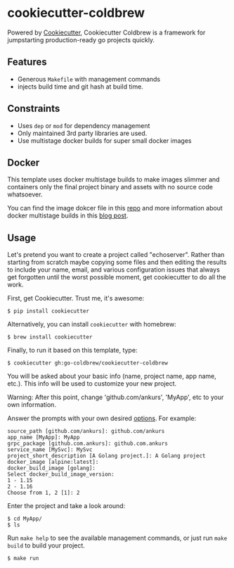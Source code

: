 # cookiecutter-coldbrew

Powered by [Cookiecutter](https://github.com/audreyr/cookiecutter), Cookiecutter Coldbrew is a framework for jumpstarting production-ready go projects quickly.

## Features

- Generous `Makefile` with management commands
- injects build time and git hash at build time.

## Constraints

- Uses `dep` or `mod` for dependency management
- Only maintained 3rd party libraries are used.
- Use multistage docker builds for super small docker images

## Docker

This template uses docker multistage builds to make images slimmer and containers only the final project binary and assets with no source code whatsoever.

You can find the image dokcer file in this [repo](https://github.com/lacion/alpine-golang-buildimage) and more information about docker multistage builds in this [blog post](https://www.critiqus.com/post/multi-stage-docker-builds/).

## Usage

Let's pretend you want to create a project called "echoserver". Rather than starting from scratch maybe copying 
some files and then editing the results to include your name, email, and various configuration issues that always 
get forgotten until the worst possible moment, get cookiecutter to do all the work.

First, get Cookiecutter. Trust me, it's awesome:
```console
$ pip install cookiecutter
```

Alternatively, you can install `cookiecutter` with homebrew:
```console
$ brew install cookiecutter
```

Finally, to run it based on this template, type:
```console
$ cookiecutter gh:go-coldbrew/cookiecutter-coldbrew
```

You will be asked about your basic info (name, project name, app name, etc.). This info will be used to customize your new project.

Warning: After this point, change 'github.com/ankurs', 'MyApp', etc to your own information.

Answer the prompts with your own desired [options](). For example:
```console
source_path [github.com/ankurs]: github.com/ankurs
app_name [MyApp]: MyApp
grpc_package [github.com.ankurs]: github.com.ankurs
service_name [MySvc]: MySvc
project_short_description [A Golang project.]: A Golang project
docker_image [alpine:latest]:
docker_build_image [golang]:
Select docker_build_image_version:
1 - 1.15
2 - 1.16
Choose from 1, 2 [1]: 2
```

Enter the project and take a look around:
```console
$ cd MyApp/
$ ls
```

Run `make help` to see the available management commands, or just run `make build` to build your project.
```console
$ make run
```


